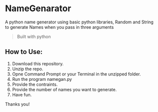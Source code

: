 # NameGenarator
A python name generator using basic python libraries, Random and String to generate Names when you pass in three arguments 

> Built with python

## How to Use:
1. Download this repository.
2. Unzip the repo.
3. Opne Command Prompt or your Terminal in the unzipped folder.
4. Run the program namegan.py
5. Provide the contraints.
6. Provide the number of names you want to generate.
7. Have fun.

Thanks you!


